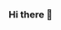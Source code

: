 ### Hi there 👋 

<!--
**hawi92/hawi92** is a ✨ _special_ ✨ repository because its `README.md` (this file) appears on your GitHub profile.

Here are some ideas to get you started:

- 🔭 I’m currently working on some projects
- 🌱 I’m currently learning cloud computing
- 👯 I’m looking to collaborate on web development projects

-->
